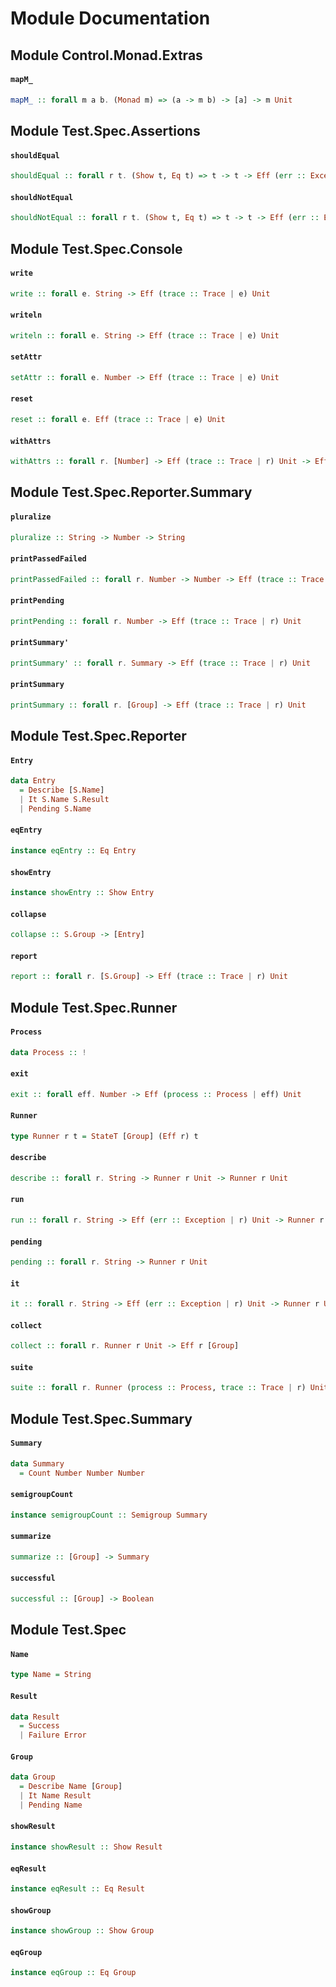 # Module Documentation

## Module Control.Monad.Extras

#### `mapM_`

``` purescript
mapM_ :: forall m a b. (Monad m) => (a -> m b) -> [a] -> m Unit
```



## Module Test.Spec.Assertions

#### `shouldEqual`

``` purescript
shouldEqual :: forall r t. (Show t, Eq t) => t -> t -> Eff (err :: Exception | r) Unit
```


#### `shouldNotEqual`

``` purescript
shouldNotEqual :: forall r t. (Show t, Eq t) => t -> t -> Eff (err :: Exception | r) Unit
```



## Module Test.Spec.Console

#### `write`

``` purescript
write :: forall e. String -> Eff (trace :: Trace | e) Unit
```


#### `writeln`

``` purescript
writeln :: forall e. String -> Eff (trace :: Trace | e) Unit
```


#### `setAttr`

``` purescript
setAttr :: forall e. Number -> Eff (trace :: Trace | e) Unit
```


#### `reset`

``` purescript
reset :: forall e. Eff (trace :: Trace | e) Unit
```


#### `withAttrs`

``` purescript
withAttrs :: forall r. [Number] -> Eff (trace :: Trace | r) Unit -> Eff (trace :: Trace | r) Unit
```



## Module Test.Spec.Reporter.Summary

#### `pluralize`

``` purescript
pluralize :: String -> Number -> String
```


#### `printPassedFailed`

``` purescript
printPassedFailed :: forall r. Number -> Number -> Eff (trace :: Trace | r) Unit
```


#### `printPending`

``` purescript
printPending :: forall r. Number -> Eff (trace :: Trace | r) Unit
```


#### `printSummary'`

``` purescript
printSummary' :: forall r. Summary -> Eff (trace :: Trace | r) Unit
```


#### `printSummary`

``` purescript
printSummary :: forall r. [Group] -> Eff (trace :: Trace | r) Unit
```



## Module Test.Spec.Reporter

#### `Entry`

``` purescript
data Entry
  = Describe [S.Name]
  | It S.Name S.Result
  | Pending S.Name
```


#### `eqEntry`

``` purescript
instance eqEntry :: Eq Entry
```


#### `showEntry`

``` purescript
instance showEntry :: Show Entry
```


#### `collapse`

``` purescript
collapse :: S.Group -> [Entry]
```


#### `report`

``` purescript
report :: forall r. [S.Group] -> Eff (trace :: Trace | r) Unit
```



## Module Test.Spec.Runner

#### `Process`

``` purescript
data Process :: !
```


#### `exit`

``` purescript
exit :: forall eff. Number -> Eff (process :: Process | eff) Unit
```


#### `Runner`

``` purescript
type Runner r t = StateT [Group] (Eff r) t
```


#### `describe`

``` purescript
describe :: forall r. String -> Runner r Unit -> Runner r Unit
```


#### `run`

``` purescript
run :: forall r. String -> Eff (err :: Exception | r) Unit -> Runner r Group
```


#### `pending`

``` purescript
pending :: forall r. String -> Runner r Unit
```


#### `it`

``` purescript
it :: forall r. String -> Eff (err :: Exception | r) Unit -> Runner r Unit
```


#### `collect`

``` purescript
collect :: forall r. Runner r Unit -> Eff r [Group]
```


#### `suite`

``` purescript
suite :: forall r. Runner (process :: Process, trace :: Trace | r) Unit -> Eff (process :: Process, trace :: Trace | r) Unit
```



## Module Test.Spec.Summary

#### `Summary`

``` purescript
data Summary
  = Count Number Number Number
```


#### `semigroupCount`

``` purescript
instance semigroupCount :: Semigroup Summary
```


#### `summarize`

``` purescript
summarize :: [Group] -> Summary
```


#### `successful`

``` purescript
successful :: [Group] -> Boolean
```



## Module Test.Spec

#### `Name`

``` purescript
type Name = String
```


#### `Result`

``` purescript
data Result
  = Success 
  | Failure Error
```


#### `Group`

``` purescript
data Group
  = Describe Name [Group]
  | It Name Result
  | Pending Name
```


#### `showResult`

``` purescript
instance showResult :: Show Result
```


#### `eqResult`

``` purescript
instance eqResult :: Eq Result
```


#### `showGroup`

``` purescript
instance showGroup :: Show Group
```


#### `eqGroup`

``` purescript
instance eqGroup :: Eq Group
```




